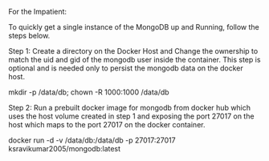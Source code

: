 For the Impatient:

To quickly get a single instance of the MongoDB up and Running, follow the steps below.

Step 1: Create a directory on the Docker Host and Change the ownership to match the uid and gid of the mongodb user inside the container. This step is optional and is needed only to persist the mongodb data on the docker host.

mkdir -p /data/db; chown -R 1000:1000 /data/db

Step 2: Run a prebuilt docker image for mongodb from docker hub which uses the host volume created in step 1 and exposing the port 27017 on the host which maps to the port 27017 on the docker container.

docker run -d -v /data/db:/data/db -p 27017:27017 ksravikumar2005/mongodb:latest

